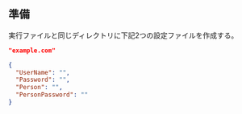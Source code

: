 ﻿## 準備
実行ファイルと同じディレクトリに下記2つの設定ファイルを作成する。

```json:.hostname.json
"example.com"
```


```json:.user.json
{
  "UserName": "",
  "Password": "",
  "Person": "",
  "PersonPassword": ""
}
```
